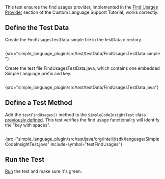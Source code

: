 [//]: # (title: 8. Find Usages Test)

<!-- Copyright 2000-2021 JetBrains s.r.o. and other contributors. Use of this source code is governed by the Apache 2.0 license that can be found in the LICENSE file. -->

This test ensures the find usages provider, implemented in the [Find Usages Provider](find_usages_provider.md) section of the Custom Language Support Tutorial, works correctly.

## Define the Test Data
Create the <path>FindUsagesTestData.simple</path> file in the <path>testData</path> directory.

```bash
```
{src="simple_language_plugin/src/test/testData/FindUsagesTestData.simple"}

Create the test file <path>FindUsagesTestData.java</path>, which contains one embedded Simple Language prefix and key.

```java
```
{src="simple_language_plugin/src/test/testData/FindUsagesTestData.java"}

## Define a Test Method
Add the `testFindUsages()` method to the `SimpleCodeInsightTest` class [previously defined](completion_test.md#define-a-test).
This test verifies the find usage functionality will identify the "key with spaces".

```java
```
{src="simple_language_plugin/src/test/java/org/intellij/sdk/language/SimpleCodeInsightTest.java" include-symbol="testFindUsages"}


## Run the Test
[Run](completion_test.md#run-the-test) the test and make sure it's green.